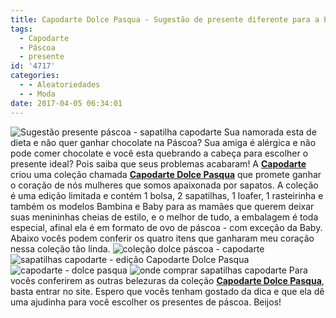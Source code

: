 ```yaml
---
title: Capodarte Dolce Pasqua - Sugestão de presente diferente para a Páscoa
tags:
  - Capodarte
  - Páscoa
  - presente
id: '4717'
categories:
  - - Aleatoriedades
  - - Moda
date: 2017-04-05 06:34:01
---
```


![Sugestão presente páscoa - sapatilha capodarte ](http://natalia.blog.br/wp-content/uploads/2017/04/Capodarte_Pascoa.jpg) Sua namorada esta de dieta e não quer ganhar chocolate na Páscoa? Sua amiga é alérgica e não pode comer chocolate e você esta quebrando a cabeça para escolher o presente ideal? Pois saiba que seus problemas acabaram! A [**Capodarte**](http://www.capodarte.com.br/)  criou uma coleção chamada **[Capodarte Dolce Pasqua](http://www.capodarte.com.br/inverno-2017/pt/cioccolato)** que promete ganhar o coração de nós mulheres que somos apaixonada por sapatos. A coleção é uma edição limitada e contém 1 bolsa, 2 sapatilhas, 1 loafer, 1 rasteirinha e também os modelos Bambina e Baby para as mamães que querem deixar suas menininhas cheias de estilo, e o melhor de tudo, a embalagem é toda especial, afinal ela é em formato de ovo de páscoa - com exceção da Baby. Abaixo vocês podem conferir os quatro itens que ganharam meu coração nessa coleção tão linda. ![coleção dolce páscoa - capodarte](http://natalia.blog.br/wp-content/uploads/2017/04/bolsca-capodarte.jpg) ![sapatilhas capodarte - edição Capodarte Dolce Pasqua](http://natalia.blog.br/wp-content/uploads/2017/04/sapatilhas-capodarte.jpg) ![capodarte - dolce pasqua](http://natalia.blog.br/wp-content/uploads/2017/04/sapatilha-preta-capodarte.jpg) ![onde comprar sapatilhas capodarte](http://natalia.blog.br/wp-content/uploads/2017/04/embalagem-ovo-de-páscoa-capodarte.jpg) Para vocês conferirem as outras belezuras da coleção [**Capodarte Dolce Pasqua**](http://www.capodarte.com.br/inverno-2017/pt), basta entrar no site. Espero que vocês tenham gostado da dica e que ela dê uma ajudinha para você escolher os presentes de páscoa. Beijos!